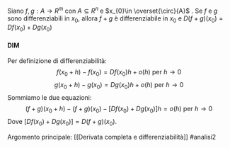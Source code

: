 Siano $f,g: A \to R^{m}$ con $A \subseteq R^{n}$ e $x_{0}\in \overset{\circ}{A}$ .
Se $f$ e $g$ sono differenziabili in $x_{0}$, allora $f+g$ è differenziabile in $x_{0}$ e $D(f+g)(x_{0}) = Df(x_{0})+Dg(x_{0})$

#### DIM
Per definizione di differenziabilità:$$f(x_{0}+h) - f(x_{0}) = Df(x_{0})h + o(h) \text{ per } h \to 0$$$$g(x_{0}+h) - g(x_{0}) = Dg(x_{0})h + o(h) \text{ per } h \to 0$$
Sommiamo le due equazioni:$$(f+g)(x_{0}+h)-(f+g)(x_{0}) - [Df(x_{0})+Dg(x_{0})]h = o(h) \text{ per } h \to 0$$
Dove $[Df(x_{0})+Dg(x_{0})] = D(f+g)(x_{0})$.

Argomento principale: [[Derivata completa e differenziabilità]]
#analisi2 